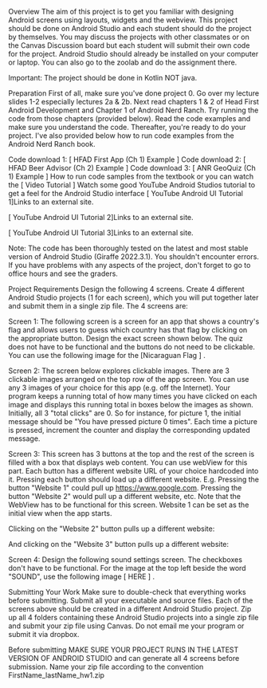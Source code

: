 Overview
The aim of this project is to get you familiar with designing Android screens using layouts, widgets and the webview. This project should be done on Android Studio and each student should do the project by themselves. You may discuss the projects with other classmates or on the Canvas Discussion board but each student will submit their own code for the project. Android Studio should already be installed on your computer or laptop. You can also go to the zoolab and do the assignment there.

Important: The project should be done in Kotlin NOT java.


Preparation
First of all, make sure you've done project 0. Go over my lecture slides 1-2 especially lectures 2a & 2b. Next read chapters 1 & 2 of Head First Android Development and Chapter 1 of Android Nerd Ranch. Try running the code from those chapters (provided below). Read the code examples and make sure you understand the code. Thereafter, you're ready to do your project. I've also provided below how to run code examples from the Android Nerd Ranch book.

Code download 1: [ HFAD First App (Ch 1) Example ]
Code download 2: [ HFAD Beer Advisor (Ch 2) Example ]
Code download 3: [ ANR GeoQuiz (Ch 1) Example ]
How to run code samples from the textbook or you can watch the [ Video Tutorial ]
Watch some good YouTube Android Studios tutorial to get a feel for the Android Studio interface
[ YouTube Android UI Tutorial 1]Links to an external site.


[ YouTube Android UI Tutorial 2]Links to an external site.


[ YouTube Android UI Tutorial 3]Links to an external site.

Note: The code has been thoroughly tested on the latest and most stable version of Android Studio (Giraffe 2022.3.1). You shouldn't encounter errors. If you have problems with any aspects of the project, don't forget to go to office hours and see the graders.

Project Requirements
Design the following 4 screens. Create 4 different Android Studio projects (1 for each screen), which you will put together later and submit them in a single zip file. The 4 screens are:


Screen 1: The following screen is a screen for an app that shows a country's flag and allows users to guess which country has that flag by clicking on the appropriate button. Design the exact screen shown below. The quiz does not have to be functional and the buttons do not need to be clickable. You can use the following image for the [Nicaraguan Flag ] .






Screen 2: The screen below explores clickable images. There are 3 clickable images arranged on the top row of the app screen. You can use any 3 images of your choice for this app (e.g. off the Internet). Your program keeps a running total of how many times you have clicked on each image and displays this running total in boxes below the images as shown. Initially, all 3 "total clicks" are 0. So for instance, for picture 1, the initial message should be "You have pressed picture 0 times". Each time a picture is pressed, increment the counter and display the corresponding updated message.






Screen 3: This screen has 3 buttons at the top and the rest of the screen is filled with a box that displays web content. You can use webView for this part. Each button has a different website URL of your choice hardcoded into it. Pressing each button should load up a different website. E.g. Pressing the button "Website 1" could pull up https://www.google.com. Pressing the button "Website 2" would pull up a different website, etc. Note that the WebView has to be functional for this screen. Website 1 can be set as the initial view when the app starts.



Clicking on the "Website 2" button pulls up a different website:



 

And clicking on the "Website 3" button pulls up a different website:



 



Screen 4: Design the following sound settings screen. The checkboxes don't have to be functional. For the image at the top left beside the word "SOUND", use the following image [ HERE ] .






Submitting Your Work
Make sure to double-check that everything works before submitting. Submit all your executable and source files. Each of the screens above should be created in a different Android Studio project. Zip up all 4 folders containing these Android Studio projects into a single zip file and submit your zip file using Canvas. Do not email me your program or submit it via dropbox.

Before submitting MAKE SURE YOUR PROJECT RUNS IN THE LATEST VERSION OF ANDROID STUDIO and can generate all 4 screens before submission. Name your zip file according to the convention FirstName_lastName_hw1.zip
